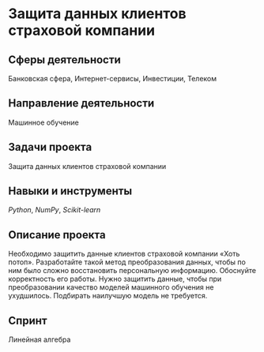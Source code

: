 # Защита данных клиентов страховой компании

## Сферы деятельности 
Банковская сфера, Интернет-сервисы, Инвестиции, Телеком

## Направление деятельности 
Машинное обучение

## Задачи проекта
Защита данных клиентов страховой компании

## Навыки и инструменты
*Python*, *NumPy*, *Scikit-learn*

## Описание проекта
Необходимо защитить данные клиентов страховой компании «Хоть потоп». Разработайте такой метод преобразования данных, чтобы по ним было сложно восстановить персональную информацию. Обоснуйте корректность его работы. Нужно защитить данные, чтобы при преобразовании качество моделей машинного обучения не ухудшилось. Подбирать наилучшую модель не требуется.

## Спринт 
Линейная алгебра

